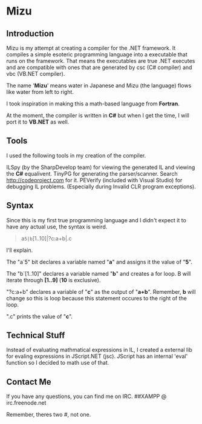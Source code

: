 Mizu
====

Introduction
------------

Mizu is my attempt at creating a compiler for the .NET framework. It compiles a simple esoteric programming language into a executable that runs on the framework. That means the executables are true .NET executes and are compatible with ones that are generated by csc (C# compiler) and vbc (VB.NET compiler).

The name '**Mizu**' means water in Japanese and Mizu (the language) flows like water from left to right.

I took inspiration in making this a math-based language from **Fortran**. 

At the moment, the compiler is written in **C#** but when I get the time, I will port it to **VB.NET** as well.

Tools
-----
I used the following tools in my creation of the compiler.

ILSpy (by the SharpDevelop team) for viewing the generated IL and viewing the **C#** equalivent.
TinyPG for generating the parser/scanner. Search http://codeproject.com for it.
PEVerify (included with Visual Studio) for debugging IL problems. (Especially during Invalid CLR program exceptions).

Syntax
------

Since this is my first true programming language and I didn't expect it to have any actual use, the syntax is weird.

> a``5|b``[1..10]|?c:a+b|.c

I'll explain.

The "a`5" bit declares a variable named "**a**" and assigns it the value of "**5**".

The "b`[1..10]" declares a variable named "**b**" and creates a for loop. B will iterate through **[1..9]** (**10** is exclusive).

"?c:a+b" declares a variable of "**c**" as the output of "**a+b**". Remember, **b** will change so this is loop because this statement occures to the right of the loop.

".c" prints the value of "**c**".

Technical Stuff
---------------

Instead of evaluating mathmatical expressions in IL, I created a external lib for evaling expressions in JScript.NET (jsc). JScript has an internal 'eval' function so I decided to math use of that.


Contact Me
----------

If you have any questions, you can find me on IRC. ##XAMPP @ irc.freenode.net

Remember, theres two #, not one.